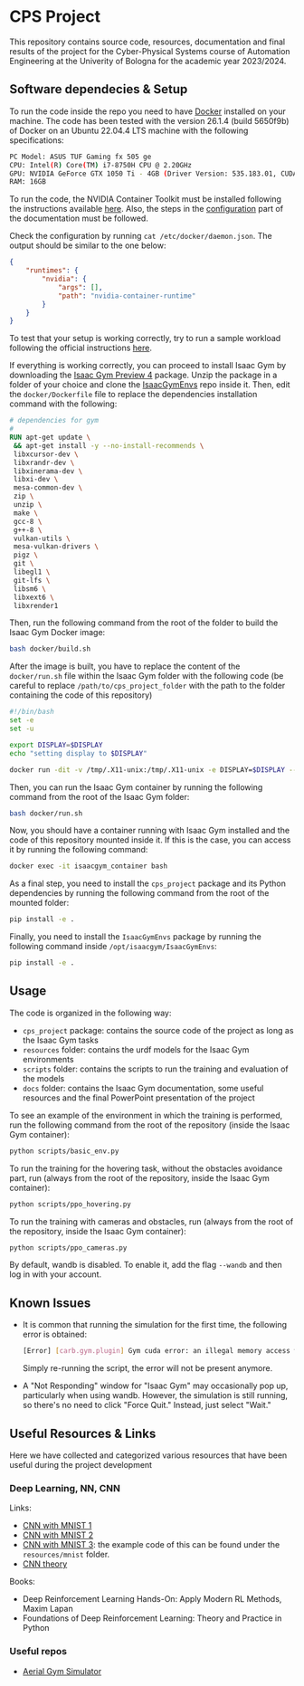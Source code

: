# CPS Project

This repository contains source code, resources, documentation and final results of the project for the Cyber-Physical Systems course of Automation Engineering at the Univerity of Bologna for the academic year 2023/2024.

## Software dependecies & Setup

To run the code inside the repo you need to have [Docker](https://docs.docker.com/get-started/) installed on your machine. The code has been tested with the version 26.1.4 (build 5650f9b) of Docker on an Ubuntu 22.04.4 LTS machine with the following specifications:
```bash
PC Model: ASUS TUF Gaming fx 505 ge
CPU: Intel(R) Core(TM) i7-8750H CPU @ 2.20GHz
GPU: NVIDIA GeForce GTX 1050 Ti - 4GB (Driver Version: 535.183.01, CUDA Version: 12.2)
RAM: 16GB
```

To run the code, the NVIDIA Container Toolkit must be installed following the instructions available [here](https://docs.nvidia.com/datacenter/cloud-native/container-toolkit/latest/install-guide.html). Also, the steps in the [configuration](https://docs.nvidia.com/datacenter/cloud-native/container-toolkit/latest/install-guide.html#configuring-docker) part of the documentation must be followed.

Check the configuration by running `cat /etc/docker/daemon.json`. The output should be similar to the one below:
```json
{
    "runtimes": {
        "nvidia": {
            "args": [],
            "path": "nvidia-container-runtime"
        }
    }
}
```

To test that your setup is working correctly, try to run a sample workload following the official instructions [here](https://docs.nvidia.com/datacenter/cloud-native/container-toolkit/latest/sample-workload.html#running-a-sample-workload-with-docker).

If everything is working correctly, you can proceed to install Isaac Gym by downloading the [Isaac Gym Preview 4](https://developer.nvidia.com/isaac-gym/download) package.  Unzip the package in a folder of your choice and clone the [IsaacGymEnvs](https://github.com/isaac-sim/IsaacGymEnvs) repo inside it. Then, edit the `docker/Dockerfile` file to replace the dependencies installation command with the following:
```Dockerfile
# dependencies for gym
#
RUN apt-get update \
 && apt-get install -y --no-install-recommends \
 libxcursor-dev \
 libxrandr-dev \
 libxinerama-dev \
 libxi-dev \
 mesa-common-dev \
 zip \
 unzip \
 make \
 gcc-8 \
 g++-8 \
 vulkan-utils \
 mesa-vulkan-drivers \
 pigz \
 git \
 libegl1 \
 git-lfs \
 libsm6 \
 libxext6 \
 libxrender1 
```

Then, run the following command from the root of the folder to build the Isaac Gym Docker image:
```bash
bash docker/build.sh
```

After the image is built, you have to replace the content of the `docker/run.sh` file within the Isaac Gym folder with the following code (be careful to replace `/path/to/cps_project_folder` with the path to the folder containing the code of this repository)

```bash
#!/bin/bash
set -e
set -u

export DISPLAY=$DISPLAY
echo "setting display to $DISPLAY"

docker run -dit -v /tmp/.X11-unix:/tmp/.X11-unix -e DISPLAY=$DISPLAY --gpus=all --name=isaacgym_container --volume=/path/to/cps_project_folder:/opt/isaacgym/cps_project isaacgym 
```

Then, you can run the Isaac Gym container by running the following command from the root of the Isaac Gym folder:
```bash
bash docker/run.sh
```

Now, you should have a container running with Isaac Gym installed and the code of this repository mounted inside it. If this is the case, you can access it by running the following command:
```bash
docker exec -it isaacgym_container bash
```

As a final step, you need to install the `cps_project` package and its Python dependencies by running the following command from the root of the mounted folder:
```bash
pip install -e .
```

Finally, you need to install the `IsaacGymEnvs` package by running the following command inside `/opt/isaacgym/IsaacGymEnvs`:
```bash
pip install -e .
``` 

## Usage

The code is organized in the following way:
- `cps_project` package: contains the source code of the project as long as the Isaac Gym tasks
- `resources` folder: contains the urdf models for the Isaac Gym environments
- `scripts` folder: contains the scripts to run the training and evaluation of the models
- `docs` folder: contains the Isaac Gym documentation, some useful resources and the final PowerPoint presentation of the project

To see an example of the environment in which the training is performed, run the following command from the root of the repository (inside the Isaac Gym container):
```bash
python scripts/basic_env.py
```

To run the training for the hovering task, without the obstacles avoidance part, run (always from the root of the repository, inside the Isaac Gym container):
```bash
python scripts/ppo_hovering.py
```

To run the training with cameras and obstacles, run (always from the root of the repository, inside the Isaac Gym container):
```bash
python scripts/ppo_cameras.py
```

By default, wandb is disabled. To enable it, add the flag ```--wandb``` and then log in with your account.

## Known Issues

- It is common that running the simulation for the first time, the following error is obtained:
    ```bash
    [Error] [carb.gym.plugin] Gym cuda error: an illegal memory access was encountered: ../../../source/plugins/carb/gym/impl/Gym/GymPhysX.cpp: 1373
    ```

    Simply re-running the script, the error will not be present anymore.

- A "Not Responding" window for "Isaac Gym" may occasionally pop up, particularly when using wandb. However, the simulation is still running, so there's no need to click "Force Quit." Instead, just select "Wait."

## Useful Resources & Links

Here we have collected and categorized various resources that have been useful during the project development

### Deep Learning, NN, CNN

Links:
- [CNN with MNIST 1](https://pyimagesearch.com/2021/07/19/pytorch-training-your-first-convolutional-neural-network-cnn/)
- [CNN with MNIST 2](https://www.kaggle.com/code/sdelecourt/cnn-with-pytorch-for-mnist)
- [CNN with MNIST 3](https://medium.com/@nutanbhogendrasharma/pytorch-convolutional-neural-network-with-mnist-dataset-4e8a4265e118): the example code of this can be found under the `resources/mnist` folder.
- [CNN theory](https://cs231n.github.io/convolutional-networks/)

Books:
- Deep Reinforcement Learning Hands-On: Apply Modern RL Methods, Maxim Lapan
- Foundations of Deep Reinforcement Learning: Theory and Practice in Python

### Useful repos

- [Aerial Gym Simulator](https://github.com/ntnu-arl/aerial_gym_simulator) 





